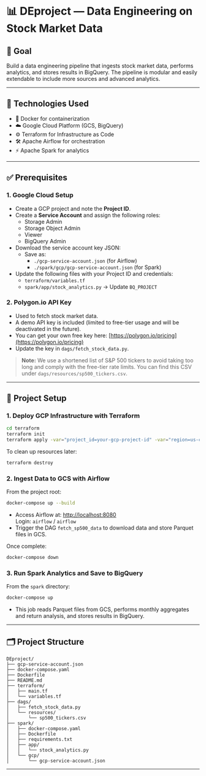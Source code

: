 # 📊 DEproject — Data Engineering on Stock Market Data

## 🧠 Goal

Build a data engineering pipeline that ingests stock market data, performs analytics, and stores results in BigQuery. The pipeline is modular and easily extendable to include more sources and advanced analytics.

---

## 🔧 Technologies Used

- 🐳 Docker for containerization  
- ☁️ Google Cloud Platform (GCS, BigQuery)  
- ⚙️ Terraform for Infrastructure as Code  
- 🛠️ Apache Airflow for orchestration  
- ⚡ Apache Spark for analytics  

---

## ✅ Prerequisites

### 1. Google Cloud Setup

- Create a GCP project and note the **Project ID**.
- Create a **Service Account** and assign the following roles:
  - Storage Admin
  - Storage Object Admin
  - Viewer
  - BigQuery Admin
- Download the service account key JSON:
  - Save as:
    - `./gcp-service-account.json` (for Airflow)
    - `./spark/gcp/gcp-service-account.json` (for Spark)
- Update the following files with your Project ID and credentials:
  - `terraform/variables.tf`
  - `spark/app/stock_analytics.py` → Update `BQ_PROJECT`

### 2. Polygon.io API Key

- Used to fetch stock market data.
- A demo API key is included (limited to free-tier usage and will be deactivated in the future).
- You can get your own free key here: [https://polygon.io/pricing](https://polygon.io/pricing)
- Update the key in `dags/fetch_stock_data.py`.

> **Note:** We use a shortened list of S&P 500 tickers to avoid taking too long and comply with the free-tier rate limits. You can find this CSV under `dags/resources/sp500_tickers.csv`.

---

## 🚀 Project Setup

### 1. Deploy GCP Infrastructure with Terraform

```bash
cd terraform
terraform init
terraform apply -var="project_id=your-gcp-project-id" -var="region=us-central1"
```

To clean up resources later:

```bash
terraform destroy
```

### 2. Ingest Data to GCS with Airflow

From the project root:

```bash
docker-compose up --build
```

- Access Airflow at: [http://localhost:8080](http://localhost:8080)  
  Login: `airflow` / `airflow`
- Trigger the DAG `fetch_sp500_data` to download data and store Parquet files in GCS.

Once complete:

```bash
docker-compose down
```

### 3. Run Spark Analytics and Save to BigQuery

From the `spark` directory:

```bash
docker-compose up
```

- This job reads Parquet files from GCS, performs monthly aggregates and return analysis, and stores results in BigQuery.

---

## 🗂️ Project Structure

```
DEproject/
├── gcp-service-account.json
├── docker-compose.yaml
├── Dockerfile
├── README.md
├── terraform/
│   ├── main.tf
│   └── variables.tf
├── dags/
│   ├── fetch_stock_data.py
│   └── resources/
│       └── sp500_tickers.csv
├── spark/
│   ├── docker-compose.yaml
│   ├── Dockerfile
│   ├── requirements.txt
│   ├── app/
│   │   └── stock_analytics.py
│   └── gcp/
│       └── gcp-service-account.json
```

---
